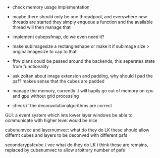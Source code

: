 - check memory usage implementation
- maybe there should only be one threadpool, and everywhere new threads are started they simply enqueue a function and the available thread will then manage that
- implement cubepsfmap, do we even need it?

- make subimagesize a rectangleshape or make it if subimage size > originalimagesize to cap to that

- fftw plans could be passed around the backends, this seperates state from functionality

- ask zoltan about image extension and padding, why should i pad the psf? makes sense that the cubes are padded
- manage the memory, currently it will hapily go out of memory on cpu and gpu without grid processing
- check if the deconvolutionalgorithms are correct








GUI:
a event system which lets lower layer windows be able to ocmmunicate with higher level would be nice






cubenumvec and layernumvec: what do they do
 LK these should allow differnt cubes and layers to be deconved with different psfs

secondarypsfcube / vec what do they do
 LK i think these are remains, replaced by cubenumvec to allow arbitrary number of psfs





